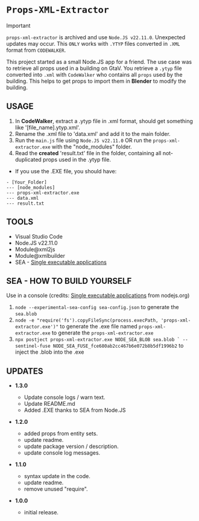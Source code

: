 # `Props-XML-Extractor`

> [!IMPORTANT]
> `props-xml-extractor` is archived and use `Node.JS v22.11.0`. Unexpected updates may occur. This `ONLY` works with `.YTYP` files converted in `.XML` format from `CODEWALKER`.

This project started as a small Node.JS app for a friend. The use case was to retrieve all props used in a building on GtaV.
You retrieve a `.ytyp` file converted into `.xml` with `CodeWalker` who contains all `props` used by the building.
This helps to get props to import them in **Blender** to modify the building.

## USAGE

1. In **CodeWalker**, extract a .ytyp file in .xml format, should get something like '[file_name].ytyp.xml'.
2. Rename the .xml file to 'data.xml' and add it to the main folder.
3. Run the `main.js` file using `Node.JS v22.11.0` OR run the `props-xml-extractor.exe` with the "node_modules" folder.
4. Read the **created** 'result.txt' file in the folder, containing all not-duplicated props used in the .ytyp file.

- If you use the .EXE file, you should have:
```
- [Your_Folder]
--- [node_modules]
--- props-xml-extractor.exe
--- data.xml
--- result.txt
```

## TOOLS

- Visual Studio Code
- Node.JS v22.11.0
- Module@xml2js
- Module@xmlbuilder
- SEA - [Single executable applications](https://nodejs.org/api/single-executable-applications.html)

## SEA - HOW TO BUILD YOURSELF

Use in a console (credits: [Single executable applications](https://nodejs.org/api/single-executable-applications.html) from nodejs.org)
1. ```node --experimental-sea-config sea-config.json``` to generate the `sea.blob`
2. ```node -e "require('fs').copyFileSync(process.execPath, 'props-xml-extractor.exe')"``` to generate the .exe file named `props-xml-extractor.exe` to generate the `props-xml-extractor.exe`
3. ```npx postject props-xml-extractor.exe NODE_SEA_BLOB sea.blob ` --sentinel-fuse NODE_SEA_FUSE_fce680ab2cc467b6e072b8b5df1996b2``` to inject the .blob into the .exe

## UPDATES

- **1.3.0**
    - Update console logs / warn text.
    - Update README.md
    - Added .EXE thanks to SEA from Node.JS

- **1.2.0**
    - added props from entity sets.
    - update readme.
    - update package version / description.
    - update console log messages.

- **1.1.0**
    - syntax update in the code.
    - update readme.
    - remove unused "require".

- **1.0.0**
    - initial release.